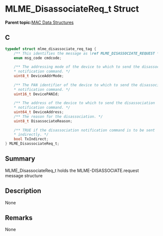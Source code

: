 # MLME\_DisassociateReq\_t Struct

**Parent topic:**[MAC Data Structures](GUID-D83EFB67-1CD2-4DDB-825D-8A6090B47CA1.md)

## C

```c
typedef struct mlme_disassociate_req_tag {
    /** This identifies the message as \ref MLME_DISASSOCIATE_REQUEST */
    enum msg_code cmdcode;
    
    /** The addressing mode of the device to which to send the disassociation
    * notification command. */
    uint8_t DeviceAddrMode;
    
    /** The PAN identifier of the device to which to send the disassociation
    * notification command. */
    uint16_t DevicePANId;
    
    /** The address of the device to which to send the disassociation
    * notification command. */
    uint64_t DeviceAddress;
    /** The reason for the disassociation. */
    uint8_t DisassociateReason;
    
    /** TRUE if the disassociation notification command is to be sent
    * indirectly. */
    bool TxIndirect;
} MLME_DisassociateReq_t;

```

## Summary

MLME\_DisassociateReq\_t holds the MLME-DISASSOCIATE.request message structure

## Description

None

## Remarks

None


